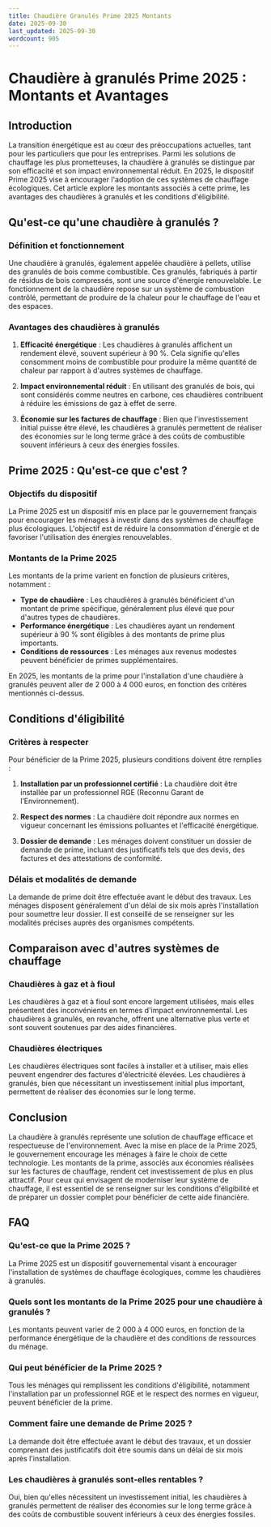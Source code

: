 ```yaml
---
title: Chaudière Granulés Prime 2025 Montants
date: 2025-09-30
last_updated: 2025-09-30
wordcount: 905
---
```


# Chaudière à granulés Prime 2025 : Montants et Avantages

## Introduction

La transition énergétique est au cœur des préoccupations actuelles, tant pour les particuliers que pour les entreprises. Parmi les solutions de chauffage les plus prometteuses, la chaudière à granulés se distingue par son efficacité et son impact environnemental réduit. En 2025, le dispositif Prime 2025 vise à encourager l'adoption de ces systèmes de chauffage écologiques. Cet article explore les montants associés à cette prime, les avantages des chaudières à granulés et les conditions d'éligibilité.

## Qu'est-ce qu'une chaudière à granulés ?

### Définition et fonctionnement

Une chaudière à granulés, également appelée chaudière à pellets, utilise des granulés de bois comme combustible. Ces granulés, fabriqués à partir de résidus de bois compressés, sont une source d'énergie renouvelable. Le fonctionnement de la chaudière repose sur un système de combustion contrôlé, permettant de produire de la chaleur pour le chauffage de l'eau et des espaces.

### Avantages des chaudières à granulés

1. **Efficacité énergétique** : Les chaudières à granulés affichent un rendement élevé, souvent supérieur à 90 %. Cela signifie qu'elles consomment moins de combustible pour produire la même quantité de chaleur par rapport à d'autres systèmes de chauffage.

2. **Impact environnemental réduit** : En utilisant des granulés de bois, qui sont considérés comme neutres en carbone, ces chaudières contribuent à réduire les émissions de gaz à effet de serre.

3. **Économie sur les factures de chauffage** : Bien que l'investissement initial puisse être élevé, les chaudières à granulés permettent de réaliser des économies sur le long terme grâce à des coûts de combustible souvent inférieurs à ceux des énergies fossiles.

## Prime 2025 : Qu'est-ce que c'est ?

### Objectifs du dispositif

La Prime 2025 est un dispositif mis en place par le gouvernement français pour encourager les ménages à investir dans des systèmes de chauffage plus écologiques. L'objectif est de réduire la consommation d'énergie et de favoriser l'utilisation des énergies renouvelables.

### Montants de la Prime 2025

Les montants de la prime varient en fonction de plusieurs critères, notamment :

- **Type de chaudière** : Les chaudières à granulés bénéficient d'un montant de prime spécifique, généralement plus élevé que pour d'autres types de chaudières.
- **Performance énergétique** : Les chaudières ayant un rendement supérieur à 90 % sont éligibles à des montants de prime plus importants.
- **Conditions de ressources** : Les ménages aux revenus modestes peuvent bénéficier de primes supplémentaires.

En 2025, les montants de la prime pour l'installation d'une chaudière à granulés peuvent aller de 2 000 à 4 000 euros, en fonction des critères mentionnés ci-dessus.

## Conditions d'éligibilité

### Critères à respecter

Pour bénéficier de la Prime 2025, plusieurs conditions doivent être remplies :

1. **Installation par un professionnel certifié** : La chaudière doit être installée par un professionnel RGE (Reconnu Garant de l’Environnement).
   
2. **Respect des normes** : La chaudière doit répondre aux normes en vigueur concernant les émissions polluantes et l'efficacité énergétique.

3. **Dossier de demande** : Les ménages doivent constituer un dossier de demande de prime, incluant des justificatifs tels que des devis, des factures et des attestations de conformité.

### Délais et modalités de demande

La demande de prime doit être effectuée avant le début des travaux. Les ménages disposent généralement d'un délai de six mois après l'installation pour soumettre leur dossier. Il est conseillé de se renseigner sur les modalités précises auprès des organismes compétents.

## Comparaison avec d'autres systèmes de chauffage

### Chaudières à gaz et à fioul

Les chaudières à gaz et à fioul sont encore largement utilisées, mais elles présentent des inconvénients en termes d'impact environnemental. Les chaudières à granulés, en revanche, offrent une alternative plus verte et sont souvent soutenues par des aides financières.

### Chaudières électriques

Les chaudières électriques sont faciles à installer et à utiliser, mais elles peuvent engendrer des factures d'électricité élevées. Les chaudières à granulés, bien que nécessitant un investissement initial plus important, permettent de réaliser des économies sur le long terme.

## Conclusion

La chaudière à granulés représente une solution de chauffage efficace et respectueuse de l'environnement. Avec la mise en place de la Prime 2025, le gouvernement encourage les ménages à faire le choix de cette technologie. Les montants de la prime, associés aux économies réalisées sur les factures de chauffage, rendent cet investissement de plus en plus attractif. Pour ceux qui envisagent de moderniser leur système de chauffage, il est essentiel de se renseigner sur les conditions d'éligibilité et de préparer un dossier complet pour bénéficier de cette aide financière.

## FAQ

### Qu'est-ce que la Prime 2025 ?

La Prime 2025 est un dispositif gouvernemental visant à encourager l'installation de systèmes de chauffage écologiques, comme les chaudières à granulés.

### Quels sont les montants de la Prime 2025 pour une chaudière à granulés ?

Les montants peuvent varier de 2 000 à 4 000 euros, en fonction de la performance énergétique de la chaudière et des conditions de ressources du ménage.

### Qui peut bénéficier de la Prime 2025 ?

Tous les ménages qui remplissent les conditions d'éligibilité, notamment l'installation par un professionnel RGE et le respect des normes en vigueur, peuvent bénéficier de la prime.

### Comment faire une demande de Prime 2025 ?

La demande doit être effectuée avant le début des travaux, et un dossier comprenant des justificatifs doit être soumis dans un délai de six mois après l'installation.

### Les chaudières à granulés sont-elles rentables ?

Oui, bien qu'elles nécessitent un investissement initial, les chaudières à granulés permettent de réaliser des économies sur le long terme grâce à des coûts de combustible souvent inférieurs à ceux des énergies fossiles.